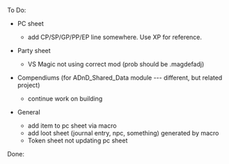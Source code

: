 To Do:

- PC sheet
    - add CP/SP/GP/PP/EP line somewhere. Use XP for reference.

- Party sheet
    - VS Magic not using correct mod (prob should be .magdefadj)

- Compendiums (for ADnD_Shared_Data module --- different, but related project)
    - continue work on building

- General
    - add item to pc sheet via macro
    - add loot sheet (journal entry, npc, something) generated by macro
    - Token sheet not updating pc sheet

Done:
